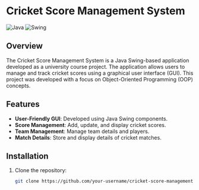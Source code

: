 # Cricket Score Management System

![Java](https://img.shields.io/badge/Java-ED8B00?style=for-the-badge&logo=java&logoColor=white)
![Swing](https://img.shields.io/badge/Swing-0078D4?style=for-the-badge&logo=java&logoColor=white)

## Overview

The Cricket Score Management System is a Java Swing-based application developed as a university course project. The application allows users to manage and track cricket scores using a graphical user interface (GUI). This project was developed with a focus on Object-Oriented Programming (OOP) concepts.

## Features

- **User-Friendly GUI**: Developed using Java Swing components.
- **Score Management**: Add, update, and display cricket scores.
- **Team Management**: Manage team details and players.
- **Match Details**: Store and display details of cricket matches.

## Installation

1. Clone the repository:
   ```bash
   git clone https://github.com/your-username/cricket-score-management.git

